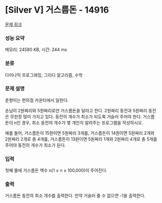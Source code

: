 # [Silver V] 거스름돈 - 14916 

[문제 링크](https://www.acmicpc.net/problem/14916) 

### 성능 요약

메모리: 24580 KB, 시간: 244 ms

### 분류

다이나믹 프로그래밍, 그리디 알고리즘, 수학

### 문제 설명

<p>춘향이는 편의점 카운터에서 일한다.</p>

<p>손님이 2원짜리와 5원짜리로만 거스름돈을 달라고 한다. 2원짜리 동전과 5원짜리 동전은 무한정 많이 가지고 있다. 동전의 개수가 최소가 되도록 거슬러 주어야 한다. 거스름돈이 n인 경우, 최소 동전의 개수가 몇 개인지 알려주는 프로그램을 작성하시오.</p>

<p>예를 들어, 거스름돈이 15원이면 5원짜리 3개를, 거스름돈이 14원이면 5원짜리 2개와 2원짜리 2개로 총 4개를, 거스름돈이 13원이면 5원짜리 1개와 2원짜리 4개로 총 5개를 주어야 동전의 개수가 최소가 된다.</p>

### 입력 

 <p>첫째 줄에 거스름돈 액수 n(1 ≤ n ≤ 100,000)이 주어진다.</p>

### 출력 

 <p>거스름돈 동전의 최소 개수를 출력한다. 만약 거슬러 줄 수 없으면 -1을 출력한다.</p>

